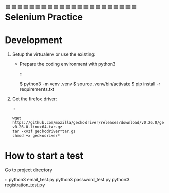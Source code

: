 ======================
Selenium Practice
=====================

Development
==============

1. Setup the virtualenv or use the existing:

   - Prepare the coding environment with python3

     ::

       $ python3 -m venv .venv
       $ source .venv/bin/activate
       $ pip install -r requirements.txt

 

2. Get the firefox driver:

     ::

       wget https://github.com/mozilla/geckodriver/releases/download/v0.26.0/geckodriver-v0.26.0-linux64.tar.gz
       tar -xvzf geckodriver*tar.gz
       chmod +x geckodriver*


How to start a test
===================
Go to project directory

::
  python3 email_test.py
  python3 password_test.py
  python3 registration_test.py
 
